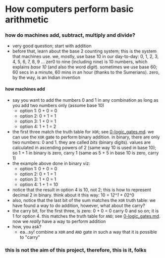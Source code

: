 # How computers perform basic arithmetic

### how do machines add, subtract, multiply and divide?
* very good question; start with addition
* before that, learn about the base 2 counting system; this is 
the system that machines use. we, mostly, use base 10 in our day-to-day:
0, 1, 2, 3, 4, 5, 6, 7, 8, 9 ... zer0 to nine (including nine) is 10 numbers,
which explains _base 10_ (and also the word _digit_). sometimes we use base 60;
60 secs in a minute, 60 mins in an hour (thanks to the Sumerians). zero, by the
way, is an Indian invention

#### how machines add
* say you want to add the numbers 0 and 1 in any combination as long as you add
    two numbers only (assume base 10)
    * option 1: 0 + 0 = 0
    * option 2: 0 + 1 = 1
    * option 3: 1 + 0 = 1
    * option 4: 1 + 1 = 2
* the first three match the truth table for `XOR`; see [0-logic_gates.md][def].
we can use the `XOR` gate to perform binary addition. in binary, there are only two
numbers: 0 and 1. they are called _bits_ (binary digits). values are calculated in
ascending powers of 2 (same way 10 is used in base 10); so 1 + 1 in binary is zero,
carry 1 (same as 5 + 5 in base 10 is zero, carry 1)
* the example above done in binary viz: 
    * option 1: 0 + 0 = 0
    * option 2: 0 + 1 = 1
    * option 3: 1 + 0 = 1
    * option 4: 1 + 1 = 10
* notice that the result in option 4 is 10, not 2; this is how to represent decimal 2
in binary. think about it this way: 10 = 1*2^1 + 0*2^0
* also, notice that the last bit of the sum matches the `XOR` truth table: we have found
a way to do addition, however, what about the carry?
* the carry bit, for the first three, is zero: 0 + 0 = 0 carry 0 and so on; it is 1 for
option 4. this matches the truth table for `AND`; see [0-logic_gates.md][def]. now we
_really_ have a way to perform addition
* how, you ask?
    * ea...sy! combine a `XOR` and `AND` gate in such a way that it is possible to "carry"

### this is not the aim of this project, therefore, this is it, folks

[def]: 0-logic_gates.md#logic-gates